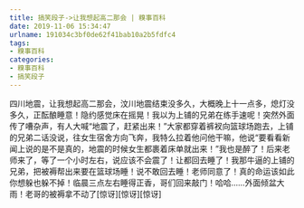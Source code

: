 ```yaml
---
title: 搞笑段子->让我想起高二那会 | 糗事百科
date: 2019-11-06 15:34:47
urlname: 191034c3bf0de62f41bab10a2b5fdfc4
tags: 
- 糗事百科
categories:
- 糗事百科
- 搞笑段子
---
```

四川地震，让我想起高二那会，汶川地震结束没多久，大概晚上十一点多，熄灯没多久，正酝酿睡意！隐约感觉床在摇晃！我以为上铺的兄弟在练手速呢！突然外面传了嘈杂声，有人大喊“地震了，赶紧出来！”大家都穿着裤衩向篮球场跑去，上铺的兄弟二话没说，往女生宿舍方向飞奔，我特么拉着他问他干嘛，他说“要看看新闻上说的是不是真的，地震的时候女生都裹着床单就出来！”我也是醉了！后来老师来了，等了一个小时左右，说应该不会震了！让都回去睡了！我那牛逼的上铺的兄弟，把被褥帮出来要在篮球场睡！说不敢回去睡！老师同意了！真的命运该如此你想躲也躲不掉！临晨三点左右睡得正香，哥们回来敲门！哈哈……外面倾盆大雨！老哥的被褥拿不动了[惊讶][惊讶][惊讶]


